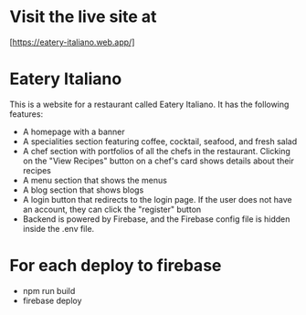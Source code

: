 # Visit the live site at

[https://eatery-italiano.web.app/]

# Eatery Italiano

This is a website for a restaurant called Eatery Italiano. It has the following features:

- A homepage with a banner
- A specialities section featuring coffee, cocktail, seafood, and fresh salad
- A chef section with portfolios of all the chefs in the restaurant. Clicking on the "View Recipes" button on a chef's card shows details about their recipes
- A menu section that shows the menus
- A blog section that shows blogs
- A login button that redirects to the login page. If the user does not have an account, they can click the "register" button
- Backend is powered by Firebase, and the Firebase config file is hidden inside the .env file.

# For each deploy to firebase

- npm run build
- firebase deploy
